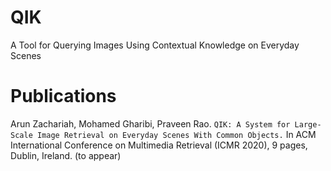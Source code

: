 # QIK
A Tool for Querying Images Using Contextual Knowledge on Everyday Scenes


# Publications
Arun Zachariah, Mohamed Gharibi, Praveen Rao. ``QIK: A System for Large-Scale Image Retrieval on Everyday Scenes With Common Objects.`` In ACM International Conference on Multimedia Retrieval (ICMR 2020), 9 pages, Dublin, Ireland. (to appear)
